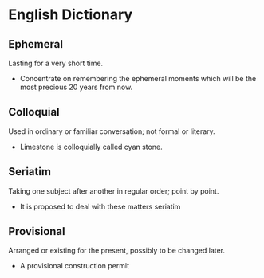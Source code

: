 # English Dictionary

## Ephemeral

Lasting for a very short time.

* Concentrate on remembering the ephemeral moments which will be the most precious 20 years from now.

## Colloquial

Used in ordinary or familiar conversation; not formal or literary.

* Limestone is colloquially called cyan stone.

## Seriatim

Taking one subject after another in regular order; point by point.

* It is proposed to deal with these matters seriatim

## Provisional

Arranged or existing for the present, possibly to be changed later.

* A provisional construction permit
